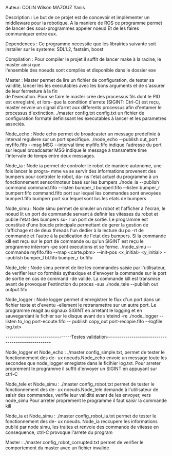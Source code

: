 Auteur:	COLIN Wilson
		MAZOUZ Yanis

Description :	Le but de ce projet est de concevoir et implémenter un middleware pour la robotique.
				A la maniere de ROS ce programme permet de lancer des sous-programmes appeler noeud
				Et de les faires communiquer entre eux.

Dependences	:	Ce programme necessite que les librairies suivante soit installer sur le systeme:
				SDL1.2, fastsim, boost 

Compilation :	Pour compiler le projet il suffit de lancer make à la racine, le master ainsi que	
				l'ensemble des noeuds sont compilés et disponible dans le dossier exe

Master		:	Master permet de lire un fichier de configuration, de tester sa validité, lancer les
				les executables avec les bons arguments et de s'assurer de leur fermeture à la fin  
				de l'execution.
				Pour se faire le master crée des processus fils dont le PID est enregistré, et lors-
				que la condition d'arrete (SIGINT: Ctrl-C) est reçu, master envoie un signal d'arret
				aux differents processus afin d'entamer le processus d'extinction.
				./master config.txt
				config.txt un fichier de configuration formaté definissant les executables à lancer
				et les parametres associés.

Node_echo	:	Node echo permet de broadcaster un message predefinie à interval reguliere sur un
				port specifique.
				./node_echo --publish out_port myfifo.fifo --msg MSG --interval time
				myfifo.fifo indique l'adresse du port sur lequel broadcaster
				MSG indique le message à transmettre
				time l'intervale de temps entre deux messages.

Node_ia		:	Node ia permet de controler le robot de maniere autonome, une fois lancer le progra-
				mme va se servir des informations provenent des bumpers pour controler le robot, da-
				ns l'etat actuel du programme à un fonctionnement sensorimoteur basé sur les bumpers
				./node_ia --publish command command.fifo --listen bumper_l bumperl.fifo --listen 
				bumper_r bumperr.fifo
				command.fifo port sur lequel les commandes sont envoyées
				bumperl.fifo bumperr port sur lequel sont lus les etats de bumpers

Node_simu	:	Node simu permet de simuler un robot et l'afficher à l'ecran, le noeud lit un port
				de commande servant à definir les vitesses du robot et publie l'etat des bumpers su-
				r un port de sortie. Le programme est constitué d'une boucle principale permettant 
				de gerer la gestion de l'affichage et de deux threads l'un dedier à la lecture du po
				-rt de commande et l'autre à la publication de l'etat des bumpers. Si la commande
				kill est reçu sur le port de commande ou qu'un SIGINT est reçu le programme interrom
				-pe sont executions et se ferme.
				./node_simu --commande myfifo.fifo --map <carte.pbm> --init-pos <x_initial>
				 <y_initial> --publish bumper_l bl.fifo bumper_r br.fifo

Node_tele	:	Node simu permet de lire les commandes saisie par l'utilisateur, de verifier leur co
				formités sythaxique et d'envoyer la commande sur le port de sortie en cas de command
				-de valide. La commande kill est transmise avant de provoquer l'extinction du proces
				-sus
				./node_tele --publish out output.fifo

Node_logger	:	Node logger permet d'enregistrer le flux d'un port dans un fichier texte et d'eventu
				-ellement le retransmettre sur un autre port. Le programme reagit au signaux SIGINT
				en arretant le logging et en sauvegardant le fichier sur le disque avant de s'eteind
				-re
				./node_logger --listen to_log port-ecoute.fifo -- publish copy_out port-recopie.fifo 
				--logfile log.txt> 

--------------------------------Testes validation---------------------------------------------------

Node_logger et Node_echo	: ./master config_simple.txt, permet de tester le fonctionnement des de-
				ux noeuds.Node_echo envoie un message toute les secondes que node_logger enregistre
				dans le ficihier log.txt. Pour arreter proprement le programme il suffit d'envoyer
				un SIGINT en appuyant sur ctrl-C

Node_tele et Node_simu	: ./master config_robot.txt permet de tester le fonctionnement des de-
				ux noeuds.Node_tele demande à l'utilisateur de saisir des commandes, verifie leur
				validité avant de les envoyer, vers node_simu Pour arreter proprement le programme 
				il faut saisir la commande kill

Node_ia et Node_simu	: ./master config_robot_ia.txt permet de tester le fonctionnement des de-
				ux noeuds. Node_ia reccupere les informations publié par node simu, les traites et
				renvoie des commande de vitesse en consequence, ctrl-C provoque l'arrete du program

Master					: ./master config_robot_corrupted.txt permet de verifier le comportement du
				master avec un fichier invalide
